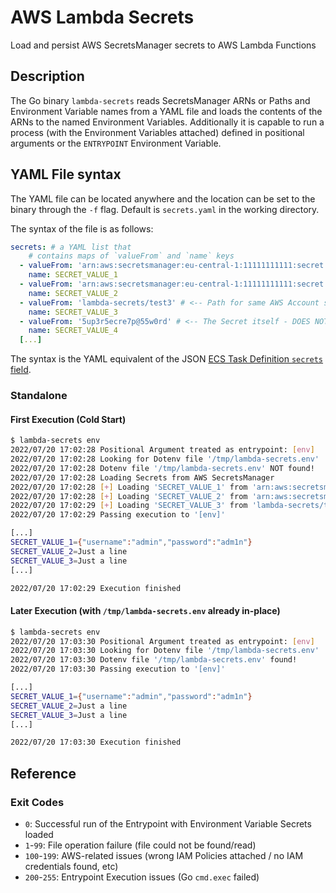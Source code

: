 # AWS Lambda Secrets
Load and persist AWS SecretsManager secrets to AWS Lambda Functions


## Description

The Go binary `lambda-secrets` reads SecretsManager ARNs or Paths and Environment Variable names from a YAML file and loads the contents of the ARNs to the named Environment Variables. Additionally it is capable to run a process (with the Environment Variables attached) defined in positional arguments or the `ENTRYPOINT` Environment Variable.

## YAML File syntax

The YAML file can be located anywhere and the location can be set to the binary through the `-f` flag. Default is `secrets.yaml` in the working directory.

The syntax of the file is as follows:

```yaml
secrets: # a YAML list that
	# contains maps of `valueFrom` and `name` keys
  - valueFrom: 'arn:aws:secretsmanager:eu-central-1:11111111111:secret:lambda-secrets/test1-VeF2Fu' # <-- Full ARN - Works!
    name: SECRET_VALUE_1
  - valueFrom: 'arn:aws:secretsmanager:eu-central-1:11111111111:secret:lambda-secrets/test2' # <-- ARN without suffix - Works!
    name: SECRET_VALUE_2
  - valueFrom: 'lambda-secrets/test3' # <-- Path for same AWS Account secrets - Works!
    name: SECRET_VALUE_3
  - valueFrom: '5up3r5ecre7p@55w0rd' # <-- The Secret itself - DOES NOT WORK!
    name: SECRET_VALUE_4
  [...]
```

The syntax is the YAML equivalent of the JSON [ECS Task Definition `secrets` field](https://docs.aws.amazon.com/AmazonECS/latest/developerguide/task_definition_parameters.html#secrets).


### Standalone

#### First Execution (Cold Start)
```bash
$ lambda-secrets env
2022/07/20 17:02:28 Positional Argument treated as entrypoint: [env]
2022/07/20 17:02:28 Looking for Dotenv file '/tmp/lambda-secrets.env'
2022/07/20 17:02:28 Dotenv file '/tmp/lambda-secrets.env' NOT found!
2022/07/20 17:02:28 Loading Secrets from AWS SecretsManager
2022/07/20 17:02:28 [+] Loading 'SECRET_VALUE_1' from 'arn:aws:secretsmanager:eu-central-1:11111111111:secret:lambda-secrets/test1'
2022/07/20 17:02:28 [+] Loading 'SECRET_VALUE_2' from 'arn:aws:secretsmanager:eu-central-1:11111111111:secret:lambda-secrets/test2'
2022/07/20 17:02:29 [+] Loading 'SECRET_VALUE_3' from 'lambda-secrets/test2'
2022/07/20 17:02:29 Passing execution to '[env]'

[...]
SECRET_VALUE_1={"username":"admin","password":"adm1n"}
SECRET_VALUE_2=Just a line
SECRET_VALUE_3=Just a line
[...]

2022/07/20 17:02:29 Execution finished
```

#### Later Execution (with `/tmp/lambda-secrets.env` already in-place)
```bash
$ lambda-secrets env
2022/07/20 17:03:30 Positional Argument treated as entrypoint: [env]
2022/07/20 17:03:30 Looking for Dotenv file '/tmp/lambda-secrets.env'
2022/07/20 17:03:30 Dotenv file '/tmp/lambda-secrets.env' found!
2022/07/20 17:03:30 Passing execution to '[env]'

[...]
SECRET_VALUE_1={"username":"admin","password":"adm1n"}
SECRET_VALUE_2=Just a line
SECRET_VALUE_3=Just a line
[...]

2022/07/20 17:03:30 Execution finished
```


## Reference

### Exit Codes

* `0`: Successful run of the Entrypoint with Environment Variable Secrets loaded
* `1`-`99`: File operation failure (file could not be found/read)
* `100`-`199`: AWS-related issues (wrong IAM Policies attached / no IAM credentials found, etc)
* `200`-`255`: Entrypoint Execution issues (Go `cmd.exec` failed)
